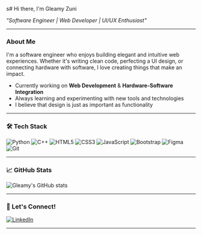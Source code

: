 s# Hi there, I'm Gleamy Zuni 

 *"Software Engineer | Web Developer | UI/UX Enthusiast"*

---

### About Me
I'm a software engineer who enjoys building elegant and intuitive web experiences. Whether it's writing clean code, perfecting a UI design, or connecting hardware with software, I love creating things that make an impact.

- Currently working on **Web Development** & **Hardware-Software Integration**
- Always learning and experimenting with new tools and technologies
- I believe that design is just as important as functionality

---

### 🛠️ Tech Stack
![Python](https://img.shields.io/badge/-Python-333333?style=flat&logo=python)
![C++](https://img.shields.io/badge/-C++-333333?style=flat&logo=cplusplus)
![HTML5](https://img.shields.io/badge/-HTML5-333333?style=flat&logo=html5)
![CSS3](https://img.shields.io/badge/-CSS3-333333?style=flat&logo=css3)
![JavaScript](https://img.shields.io/badge/-JavaScript-333333?style=flat&logo=javascript)
![Bootstrap](https://img.shields.io/badge/-Bootstrap-333333?style=flat&logo=bootstrap)
![Figma](https://img.shields.io/badge/-Figma-333333?style=flat&logo=figma)
![Git](https://img.shields.io/badge/-Git-333333?style=flat&logo=git)


---

### 📈 GitHub Stats
![Gleamy's GitHub stats](https://github-readme-stats.vercel.app/api?username=gleamyzuni&show_icons=true&theme=radical)

---

### 🔗 Let's Connect!
[![LinkedIn](https://img.shields.io/badge/-LinkedIn-0077B5?style=flat&logo=linkedin&logoColor=white)](https://www.linkedin.com/in/gleamy-zuni-21539b365)

---

